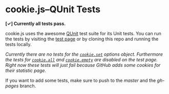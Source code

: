 # cookie.js–QUnit Tests
**[✓] Currently all tests pass.**

cookie.js uses the awesome [QUnit](http://docs.jquery.com/Qunit) test suite for its Unit tests. You can run the tests by
visiting the [test page](http://js-coder.github.com/cookie.js/tests/) or by cloning this repo and running the tests 
locally.

*Currently there are no tests for the [`cookie.set`](https://github.com/js-coder/cookie.js#cookieset) options object. 
Furthermore the tests for [`cookie.all`](https://github.com/js-coder/cookie.js#cookieall) and
[`cookie.empty`](https://github.com/js-coder/cookie.js#cookieempty) are disabled on the test page. Right now these 
tests will just fail because GitHub adds some cookies for their statistic page.*

If you want to add some tests, make sure to push to the *master* and the *gh-pages* branch.